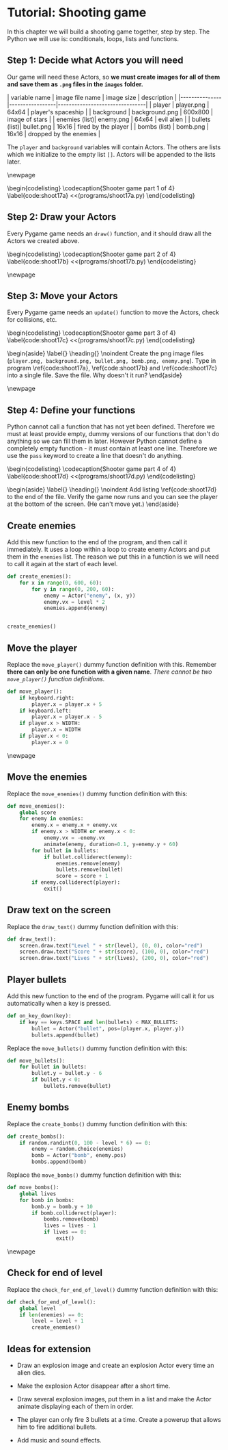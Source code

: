 # Tutorial: Shooting game

In this chapter we will build a shooting game together, step by step.  The Python we will use is: conditionals, loops, lists and functions.

## Step 1: Decide what Actors you will need

Our game will need these Actors, so **we must create images for all of them and save them as `.png` files in the `images` folder.**

| variable name | image file name | image size | description       |
|---------------|-----------------|--------------------------------|
| player        | player.png      | 64x64 | player's spaceship     |
| background    | background.png  | 600x800 | image of stars       |
| enemies (list)| enemy.png       | 64x64 | evil alien             |
| bullets (list)| bullet.png      | 16x16  | fired by the player   |
| bombs (list)  | bomb.png        | 16x16 | dropped by the enemies |

The `player` and `background` variables will contain Actors.  The others are lists which
we initialize to the empty list `[]`.  Actors will be appended to the lists later.

\newpage

\begin{codelisting}
\codecaption{Shooter game part 1 of 4}
\label{code:shoot17a}
<<(programs/shoot17a.py)
\end{codelisting}


## Step 2: Draw your Actors

Every Pygame game needs an `draw()` function, and it should draw all the Actors we created above.

\begin{codelisting}
\codecaption{Shooter game part 2 of 4}
\label{code:shoot17b}
<<(programs/shoot17b.py)
\end{codelisting}


\newpage

## Step 3: Move your Actors

Every Pygame game needs an `update()` function to move the Actors, check for collisions, etc.

\begin{codelisting}
\codecaption{Shooter game part 3 of 4}
\label{code:shoot17c}
<<(programs/shoot17c.py)
\end{codelisting}


\begin{aside}
\label{}
\heading{}
\noindent Create the png image files (`player.png, background.png, bullet.png, bomb.png, enemy.png`).  Type in program \ref{code:shoot17a}, \ref{code:shoot17b} and \ref{code:shoot17c} into a single file.  Save the file.  Why doesn't it run?
\end{aside}

\newpage

## Step 4: Define your functions

Python cannot call a function that has not yet been defined.  Therefore we must at least provide empty, dummy versions
of our functions that don't do anything so we can fill them in later.  However Python cannot define a completely empty
function - it must contain at least one line.  Therefore we use the `pass` keyword to create a line that doesn't do anything.

\begin{codelisting}
\codecaption{Shooter game part 4 of 4}
\label{code:shoot17d}
<<(programs/shoot17d.py)
\end{codelisting}

\begin{aside}
\label{}
\heading{}
\noindent Add listing \ref{code:shoot17d} to the end of the file.  Verify the game now runs and you can see the player at the bottom of the screen.  (He can't move yet.)
\end{aside}

## Create enemies

Add this new function to the end of the program, and then call it immediately.  It uses a loop within a loop to create enemy Actors and put them in the `enemies` list.
The reason we put this in a function is we will need to call it again at the start of each level.

```python
def create_enemies():
    for x in range(0, 600, 60):
        for y in range(0, 200, 60):
            enemy = Actor("enemy", (x, y))
            enemy.vx = level * 2
            enemies.append(enemy)


create_enemies()
```

## Move the player

Replace the `move_player()` dummy function definition with this.  Remember **there can only be one function with a given name**.  *There cannot be two `move_player()` function
definitions.*

```python
def move_player():
    if keyboard.right:
        player.x = player.x + 5
    if keyboard.left:
        player.x = player.x - 5
    if player.x > WIDTH:
        player.x = WIDTH
    if player.x < 0:
        player.x = 0
```

\newpage

## Move the enemies

Replace the `move_enemies()` dummy function definition with this:

```python
def move_enemies():
    global score
    for enemy in enemies:
        enemy.x = enemy.x + enemy.vx
        if enemy.x > WIDTH or enemy.x < 0:
            enemy.vx = -enemy.vx
            animate(enemy, duration=0.1, y=enemy.y + 60)
        for bullet in bullets:
            if bullet.colliderect(enemy):
                enemies.remove(enemy)
                bullets.remove(bullet)
                score = score + 1
        if enemy.colliderect(player):
            exit()
```

## Draw text on the screen

Replace the `draw_text()` dummy function definition with this:

```python
def draw_text():
    screen.draw.text("Level " + str(level), (0, 0), color="red")
    screen.draw.text("Score " + str(score), (100, 0), color="red")
    screen.draw.text("Lives " + str(lives), (200, 0), color="red")
```

## Player bullets

Add this new function to the end of the program.  Pygame will call it for us automatically when a key is pressed.

```python
def on_key_down(key):
    if key == keys.SPACE and len(bullets) < MAX_BULLETS:
        bullet = Actor("bullet", pos=(player.x, player.y))
        bullets.append(bullet)
```

Replace the `move_bullets()` dummy function definition with this:

```python
def move_bullets():
    for bullet in bullets:
        bullet.y = bullet.y - 6
        if bullet.y < 0:
            bullets.remove(bullet)

```

## Enemy bombs

Replace the `create_bombs()` dummy function definition with this:

```python
def create_bombs():
    if random.randint(0, 100 - level * 6) == 0:
        enemy = random.choice(enemies)
        bomb = Actor("bomb", enemy.pos)
        bombs.append(bomb)
```

Replace the `move_bombs()` dummy function definition with this:

```python
def move_bombs():
    global lives
    for bomb in bombs:
        bomb.y = bomb.y + 10
        if bomb.colliderect(player):
            bombs.remove(bomb)
            lives = lives - 1
            if lives == 0:
                exit()
```

\newpage

## Check for end of level

Replace the `check_for_end_of_level()` dummy function definition with this:

```python
def check_for_end_of_level():
    global level
    if len(enemies) == 0:
        level = level + 1
        create_enemies()
```

## Ideas for extension

* Draw an explosion image and create an explosion Actor every time an alien dies.

* Make the explosion Actor disappear after a short time.

* Draw several explosion images, put them in a list and make the Actor animate displaying each of them in order.

* The player can only fire 3 bullets at a time.  Create a powerup that allows him to fire additional bullets.

* Add music and sound effects.